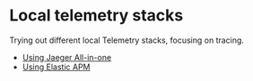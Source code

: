 # Local telemetry stacks

Trying out different local Telemetry stacks, focusing on tracing.

- [Using Jaeger All-in-one](./jaeger/)
- [Using Elastic APM](./elastic-apm/)
